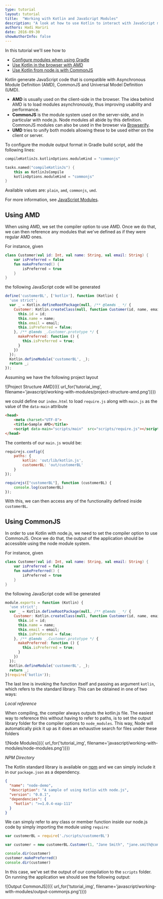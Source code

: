 ```yaml
---
type: tutorial
layout: tutorial
title:  "Working with Kotlin and JavaScript Modules"
description: "A look at how to use Kotlin to interact with JavaScript modules."
authors: Hadi Hariri 
date: 2016-09-30
showAuthorInfo: false
---
```



In this tutorial we'll see how to

* [Configure modules when using Gradle](#configuring-modules-when-using-gradle)
* [Use Kotlin in the browser with AMD](#using-amd)
* [Use Kotlin from node.js with CommonJS](#using-commonjs)


Kotlin generate JavaScript code that is compatible with Asynchronous Module Definition (AMD), CommonJS and Universal Model Definition (UMD). 

* **AMD** is usually used on the client-side in the browser. The idea behind AMD is to load modules asynchronously, thus improving usability and performance.
* **CommonJS** is the module system used on the server-side, and in particular with node.js. Node modules all abide by this definition. CommonJS modules can also be used in the browser via [Browserify](http://browserify.org/).
* **UMD** tries to unify both models allowing these to be used either on the client or server.

To configure the module output format in Gradle build script, add the following lines:

<div class="multi-language-sample" data-lang="groovy">
<div class="sample" markdown="1" mode="groovy" theme="idea" data-lang="groovy">

```groovy
compileKotlinJs.kotlinOptions.moduleKind = "commonjs"

```

</div>
</div>

<div class="multi-language-sample" data-lang="kotlin">
<div class="sample" markdown="1" mode="kotlin" theme="idea" data-lang="kotlin" data-highlight-only>

```kotlin
tasks.named("compileKotlinJs") {
    this as KotlinJsCompile
    kotlinOptions.moduleKind = "commonjs"
}
```

</div>
</div>

Available values are: `plain`, `amd`, `commonjs`, `umd`.

For more information, see [JavaScript Modules](http://kotlinlang.org/docs/reference/js-modules.html).

## Using AMD

When using AMD, we set the compiler option to use AMD. Once we do that, we can then reference any modules that we've defined as if they were regular AMD ones.

For instance, given

<div class="sample" markdown="1" theme="idea" data-highlight-only>

```kotlin
class Customer(val id: Int, val name: String, val email: String) {
    var isPreferred = false
    fun makePreferred() {
        isPreferred = true
    }
}
```
</div>
 
the following JavaScript code will be generated

<div class="sample" markdown="1" theme="idea" mode="js">

```javascript
define('customerBL', ['kotlin'], function (Kotlin) {
  'use strict';
  var _ = Kotlin.defineRootPackage(null, /** @lends _ */ {
    Customer: Kotlin.createClass(null, function Customer(id, name, email) {
      this.id = id;
      this.name = name;
      this.email = email;
      this.isPreferred = false;
    }, /** @lends _.Customer.prototype */ {
      makePreferred: function () {
        this.isPreferred = true;
      }
    })
  });
  Kotlin.defineModule('customerBL', _);
  return _;
});
```
</div>

Assuming we have the following project layout

![Project Structure AMD]({{ url_for('tutorial_img', filename='javascript/working-with-modules/project-structure-amd.png')}})


we could define our `index.html` to load `require.js` along with `main.js` as the value of the `data-main` attribute

<div class="sample" markdown="1" theme="idea" mode="xml">

```html
<head>
    <meta charset="UTF-8">
    <title>Sample AMD</title>
    <script data-main="scripts/main"  src="scripts/require.js"></script>
</head>
```
</div>

The contents of our `main.js` would be:

<div class="sample" markdown="1" theme="idea" mode="js">

```javascript
requirejs.config({
    paths: {
        kotlin: 'out/lib/kotlin.js',
        customerBL: 'out/customerBL'
    }
});

requirejs(["customerBL"], function (customerBL) {
    console.log(customerBL)
});
```
</div>

With this, we can then access any of the functionality defined inside `customerBL`.


## Using CommonJS

In order to use Kotlin with node.js, we need to set the compiler option to use CommonJS. Once we do that, the output of the application
should be accessible using the node module system. 

For instance, given 

<div class="sample" markdown="1" theme="idea" data-highlight-only>

```kotlin
class Customer(val id: Int, val name: String, val email: String) {
    var isPreferred = false
    fun makePreferred() {
        isPreferred = true
    }
}
```
</div>

the following JavaScript code will be generated

<div class="sample" markdown="1" theme="idea" mode="js">

```javascript
module.exports = function (Kotlin) {
  'use strict';
  var _ = Kotlin.defineRootPackage(null, /** @lends _ */ {
    Customer: Kotlin.createClass(null, function Customer(id, name, email) {
      this.id = id;
      this.name = name;
      this.email = email;
      this.isPreferred = false;
    }, /** @lends _.Customer.prototype */ {
      makePreferred: function () {
        this.isPreferred = true;
      }
    })
  });
  Kotlin.defineModule('customerBL', _);
  return _;
}(require('kotlin'));

```
</div>

The last line is invoking the function itself and passing as argument `kotlin`, which refers to the standard library. This can be obtained in one of two ways:

*Local reference* 

When compiling, the compiler always outputs the kotlin.js file. The easiest way to reference this without having to refer to paths, is to set the output library folder for the compiler options 
to `node_modules`. This way, Node will automatically pick it up as it does an exhaustive search for files under these folders

![Node Modules]({{ url_for('tutorial_img', filename='javascript/working-with-modules/node-modules.png')}})

*NPM Directory*
 
The Kotlin standard library is available on [npm](https://www.npmjs.com/) and we can simply include it in our `package.json` as a dependency. 

<div class="sample" markdown="1" theme="idea" mode="js">

```json
{
  "name": "node-demo",
  "description": "A sample of using Kotlin with node.js",
  "version": "0.0.1",
  "dependencies": {
    "kotlin": ">=1.0.4-eap-111"
  }
}
```
</div>


We can simply refer to any class or member function inside our node.js code by simply importing the module using `require`:

<div class="sample" markdown="1" theme="idea" mode="js">

```javascript
var customerBL = require('./scripts/customerBL')

var customer = new customerBL.Customer(1, "Jane Smith", "jane.smith@company.com")

console.dir(customer)
customer.makePreferred()
console.dir(customer)
```
</div>

In this case, we've set the output of our compilation to the `scripts` folder. On running the application we should see the following output:

![Output CommonJS]({{ url_for('tutorial_img', filename='javascript/working-with-modules/output-commonjs.png')}})
